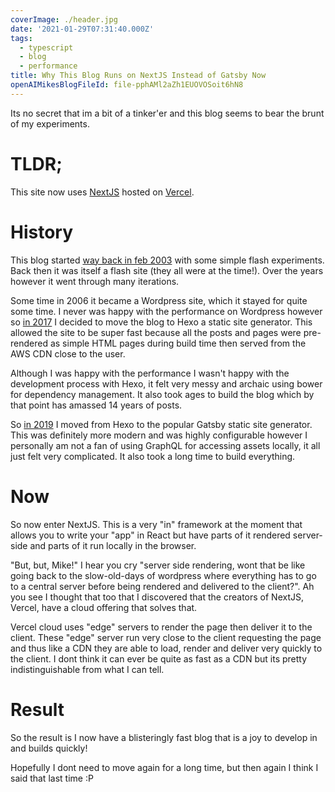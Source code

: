 ```yaml
---
coverImage: ./header.jpg
date: '2021-01-29T07:31:40.000Z'
tags:
  - typescript
  - blog
  - performance
title: Why This Blog Runs on NextJS Instead of Gatsby Now
openAIMikesBlogFileId: file-pphAMl2aZh1EUOVOSoit6hN8
---
```


Its no secret that im a bit of a tinker'er and this blog seems to bear the brunt of my experiments.

<!-- more -->

# TLDR;

This site now uses [NextJS](https://nextjs.org/) hosted on [Vercel](https://vercel.com/).

# History

This blog started [way back in feb 2003](https://mikecann.blog/posts/snakez-2003) with some simple flash experiments. Back then it was itself a flash site (they all were at the time!). Over the years however it went through many iterations. 

Some time in 2006 it became a Wordpress site, which it stayed for quite some time. I never was happy with the performance on Wordpress however so [in 2017](https://mikecann.blog/posts/the-static-blog) I decided to move the blog to Hexo a static site generator. This allowed the site to be super fast because all the posts and pages were pre-rendered as simple HTML pages during build time then served from the AWS CDN close to the user.

Although I was happy with the performance I wasn't happy with the development process with Hexo, it felt very messy and archaic using bower for dependency management. It also took ages to build the blog which by that point has amassed 14 years of posts.

So [in 2019](https://mikecann.blog/posts/migrating-from-hexo-to-gatsby) I moved from Hexo to the popular Gatsby static site generator. This was definitely more modern and was highly configurable however I personally am not a fan of using GraphQL for accessing assets locally, it all just felt very complicated. It also took a long time to build everything.

# Now

So now enter NextJS. This is a very "in" framework at the moment that allows you to write your "app" in React but have parts of it rendered server-side and parts of it run locally in the browser. 

"But, but, Mike!" I hear you cry "server side rendering, wont that be like going back to the slow-old-days of wordpress where everything has to go to a central server before being rendered and delivered to the client?". Ah you see I thought that too that I discovered that the creators of NextJS, Vercel, have a cloud offering that solves that.

Vercel cloud uses "edge" servers to render the page then deliver it to the client. These "edge" server run very close to the client requesting the page and thus like a CDN they are able to load, render and deliver very quickly to the client. I dont think it can ever be quite as fast as a CDN but its pretty indistinguishable from what I can tell.

# Result

So the result is I now have a blisteringly fast blog that is a joy to develop in and builds quickly!

Hopefully I dont need to move again for a long time, but then again I think I said that last time :P
